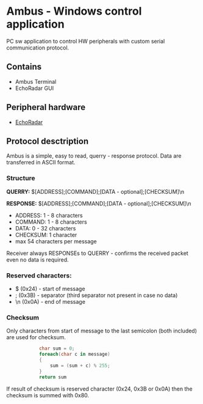 # Ambus - Windows control application
PC sw application to control HW peripherals with custom serial communication protocol.

## Contains
- Ambus Terminal
- EchoRadar GUI

## Peripheral hardware
- [EchoRadar](https://github.com/VasiKisha/Ambus---EchoRadar)

## Protocol desctription
Ambus is a simple, easy to read, querry - response protocol. Data are transferred in ASCII format.

### Structure
**QUERRY:** $[ADDRESS];[COMMAND];[DATA - optional];[CHECKSUM]\n

**RESPONSE:** $[ADDRESS];[COMMAND];[DATA - optional];[CHECKSUM]\n

- ADDRESS:  1 - 8 characters
- COMMAND:  1 - 8 characters
- DATA:     0 - 32 characters
- CHECKSUM: 1 character
- max 54 characters per message

Receiver always RESPONSEs to QUERRY - confirms the received packet even no data is required.

### Reserved characters:
- $ (0x24) - start of message
- ; (0x3B) - separator (third separator not present in case no data)
- \n (0x0A) - end of message

### Checksum
Only characters from start of message to the last semicolon (both included) are used for checksum.
```c#
            char sum = 0;
            foreach(char c in message)
            {
                sum = (sum + c) % 255;
            }
            return sum
```
If result of checksum is reserved character (0x24, 0x3B or 0x0A) then the checksum is summed with 0x80.
